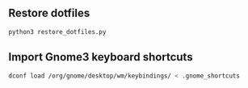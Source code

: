 ## Restore dotfiles

```sh
python3 restore_dotfiles.py
```

## Import Gnome3 keyboard shortcuts

```sh
dconf load /org/gnome/desktop/wm/keybindings/ < .gnome_shortcuts
```
